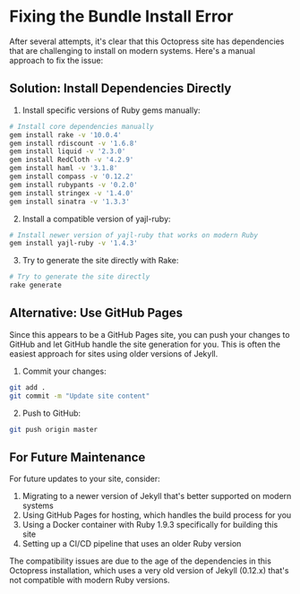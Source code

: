 # Fixing the Bundle Install Error

After several attempts, it's clear that this Octopress site has dependencies that are challenging to install on modern systems. Here's a manual approach to fix the issue:

## Solution: Install Dependencies Directly

1. Install specific versions of Ruby gems manually:

```bash
# Install core dependencies manually
gem install rake -v '10.0.4'
gem install rdiscount -v '1.6.8'
gem install liquid -v '2.3.0'
gem install RedCloth -v '4.2.9'
gem install haml -v '3.1.8'
gem install compass -v '0.12.2'
gem install rubypants -v '0.2.0'
gem install stringex -v '1.4.0'
gem install sinatra -v '1.3.3'
```

2. Install a compatible version of yajl-ruby:

```bash
# Install newer version of yajl-ruby that works on modern Ruby
gem install yajl-ruby -v '1.4.3'
```

3. Try to generate the site directly with Rake:

```bash
# Try to generate the site directly
rake generate
```

## Alternative: Use GitHub Pages

Since this appears to be a GitHub Pages site, you can push your changes to GitHub and let GitHub handle the site generation for you. This is often the easiest approach for sites using older versions of Jekyll.

1. Commit your changes:
```bash
git add .
git commit -m "Update site content"
```

2. Push to GitHub:
```bash
git push origin master
```

## For Future Maintenance

For future updates to your site, consider:

1. Migrating to a newer version of Jekyll that's better supported on modern systems
2. Using GitHub Pages for hosting, which handles the build process for you
3. Using a Docker container with Ruby 1.9.3 specifically for building this site
4. Setting up a CI/CD pipeline that uses an older Ruby version

The compatibility issues are due to the age of the dependencies in this Octopress installation, which uses a very old version of Jekyll (0.12.x) that's not compatible with modern Ruby versions.